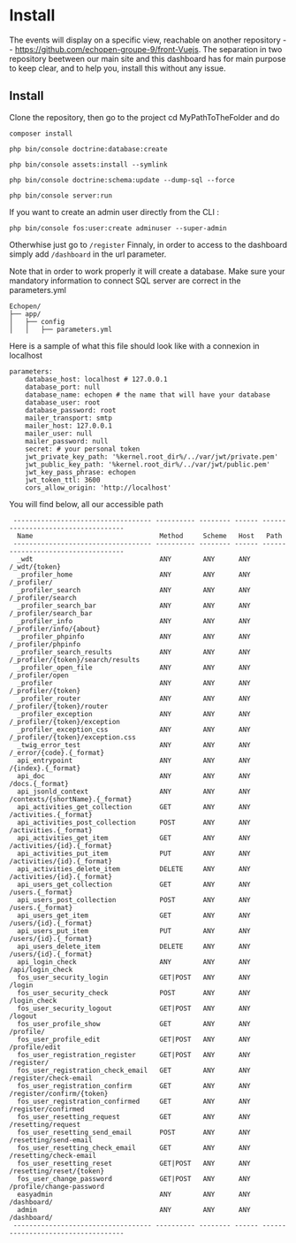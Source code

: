 Install
========================

The events will display on a specific view, reachable on another repository -- https://github.com/echopen-groupe-9/front-Vuejs. The separation in two repository beetween our main site and this dashboard has for main purpose to keep clear, and to help you, install this without any issue.

Install
--------------
Clone the repository, then go to the project cd MyPathToTheFolder and do
```
composer install

php bin/console doctrine:database:create

php bin/console assets:install --symlink

php bin/console doctrine:schema:update --dump-sql --force

php bin/console server:run
```
If you want to create an admin user directly from the CLI :
```
php bin/console fos:user:create adminuser --super-admin
```
Otherwhise just go to ```/register```
Finnaly, in order to access to the dashboard simply add ```/dashboard``` in the url parameter. 


Note that in order to work properly it will create a database. Make sure your mandatory information to connect SQL server are correct in the parameters.yml
```
Echopen/
├── app/
│   ├── config
│   │   ├── parameters.yml
```
Here is a sample of what this file should look like with a connexion in localhost
```
parameters:
    database_host: localhost # 127.0.0.1
    database_port: null
    database_name: echopen # the name that will have your database
    database_user: root
    database_password: root 
    mailer_transport: smtp
    mailer_host: 127.0.0.1
    mailer_user: null
    mailer_password: null
    secret: # your personal token 
    jwt_private_key_path: '%kernel.root_dir%/../var/jwt/private.pem'
    jwt_public_key_path: '%kernel.root_dir%/../var/jwt/public.pem'
    jwt_key_pass_phrase: echopen
    jwt_token_ttl: 3600
    cors_allow_origin: 'http://localhost'

```

You will find below, all our accessible path
```
 ----------------------------------- ---------- -------- ------ -----------------------------------
  Name                                Method     Scheme   Host   Path
 ----------------------------------- ---------- -------- ------ -----------------------------------
  _wdt                                ANY        ANY      ANY    /_wdt/{token}
  _profiler_home                      ANY        ANY      ANY    /_profiler/
  _profiler_search                    ANY        ANY      ANY    /_profiler/search
  _profiler_search_bar                ANY        ANY      ANY    /_profiler/search_bar
  _profiler_info                      ANY        ANY      ANY    /_profiler/info/{about}
  _profiler_phpinfo                   ANY        ANY      ANY    /_profiler/phpinfo
  _profiler_search_results            ANY        ANY      ANY    /_profiler/{token}/search/results
  _profiler_open_file                 ANY        ANY      ANY    /_profiler/open
  _profiler                           ANY        ANY      ANY    /_profiler/{token}
  _profiler_router                    ANY        ANY      ANY    /_profiler/{token}/router
  _profiler_exception                 ANY        ANY      ANY    /_profiler/{token}/exception
  _profiler_exception_css             ANY        ANY      ANY    /_profiler/{token}/exception.css
  _twig_error_test                    ANY        ANY      ANY    /_error/{code}.{_format}
  api_entrypoint                      ANY        ANY      ANY    /{index}.{_format}
  api_doc                             ANY        ANY      ANY    /docs.{_format}
  api_jsonld_context                  ANY        ANY      ANY    /contexts/{shortName}.{_format}
  api_activities_get_collection       GET        ANY      ANY    /activities.{_format}
  api_activities_post_collection      POST       ANY      ANY    /activities.{_format}
  api_activities_get_item             GET        ANY      ANY    /activities/{id}.{_format}
  api_activities_put_item             PUT        ANY      ANY    /activities/{id}.{_format}
  api_activities_delete_item          DELETE     ANY      ANY    /activities/{id}.{_format}
  api_users_get_collection            GET        ANY      ANY    /users.{_format}
  api_users_post_collection           POST       ANY      ANY    /users.{_format}
  api_users_get_item                  GET        ANY      ANY    /users/{id}.{_format}
  api_users_put_item                  PUT        ANY      ANY    /users/{id}.{_format}
  api_users_delete_item               DELETE     ANY      ANY    /users/{id}.{_format}
  api_login_check                     ANY        ANY      ANY    /api/login_check
  fos_user_security_login             GET|POST   ANY      ANY    /login
  fos_user_security_check             POST       ANY      ANY    /login_check
  fos_user_security_logout            GET|POST   ANY      ANY    /logout
  fos_user_profile_show               GET        ANY      ANY    /profile/
  fos_user_profile_edit               GET|POST   ANY      ANY    /profile/edit
  fos_user_registration_register      GET|POST   ANY      ANY    /register/
  fos_user_registration_check_email   GET        ANY      ANY    /register/check-email
  fos_user_registration_confirm       GET        ANY      ANY    /register/confirm/{token}
  fos_user_registration_confirmed     GET        ANY      ANY    /register/confirmed
  fos_user_resetting_request          GET        ANY      ANY    /resetting/request
  fos_user_resetting_send_email       POST       ANY      ANY    /resetting/send-email
  fos_user_resetting_check_email      GET        ANY      ANY    /resetting/check-email
  fos_user_resetting_reset            GET|POST   ANY      ANY    /resetting/reset/{token}
  fos_user_change_password            GET|POST   ANY      ANY    /profile/change-password
  easyadmin                           ANY        ANY      ANY    /dashboard/
  admin                               ANY        ANY      ANY    /dashboard/
 ----------------------------------- ---------- -------- ------ -----------------------------------

```